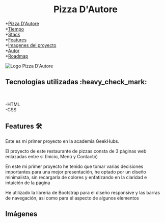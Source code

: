 <h1 align="center">Pizza D'Autore </h1>


*[Pizza D'Autore](#Título-e-imagen-de-portada)<br>
*[Tiempo](#Tiempo-empleado)<br>
*[Stack](#Stack)<br>
*[Features](#Features)<br>
*[Imagenes del proyecto](#Imágenes-del-proyecto)<br>
*[Autor](#Autor)<br>
*[Roadmap](#Roadmap)

![Logo Pizza D'Autore](https://github.com/jluisferrer/Proyecto-1/assets/157707370/ab59403e-8763-4e0c-b409-fc8afd989640)



<h2>Tecnologías utilizadas :heavy_check_mark:</h2><br>

-HTML<br>
-CSS

<h2>Features 🛠️</h2>
<p>Este es mi primer proyecto en la academia GeekHubs.</p>
<p>El proyecto de este restaurante de pizzas consta de 3 páginas web enlazadas entre si (Inicio, Menú y Contacto)<br>
<p>En este mi primer proyecto he tenido que tomar varias decisiones importantes para una mejor presentación, he optado por un diseño minimalista, sin recargarla de colores y enfatizando en la claridad e intuición de la página</p>
<p>He utilizado la líbreria de Bootstrap para el diseño responsive y las barras de navegación, asi como para el aspecto de algunos elementos</p>


<h2>Imágenes</h2>


